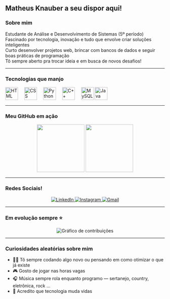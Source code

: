 ## Matheus Knauber a seu dispor aqui!

### Sobre mim

<p align="left">
 Estudante de Análise e Desenvolvimento de Sistemas (5º período)<br>
 Fascinado por tecnologia, inovação e tudo que envolve criar soluções inteligentes<br>
 Curto desenvolver projetos web, brincar com bancos de dados e seguir boas práticas de programação<br>
 Tô sempre aberto pra trocar ideia e em busca de novos desafios!
</p>

---

###  Tecnologias que manjo

<div align="left">
  <img src="https://cdn.jsdelivr.net/gh/devicons/devicon/icons/html5/html5-original.svg" height="40" alt="HTML" />
  <img width="12" />
  <img src="https://cdn.jsdelivr.net/gh/devicons/devicon/icons/css3/css3-original.svg" height="40" alt="CSS" />
  <img width="12" />
  <img src="https://cdn.jsdelivr.net/gh/devicons/devicon/icons/python/python-original.svg" height="40" alt="Python" />
  <img width="12" />
  <img src="https://cdn.jsdelivr.net/gh/devicons/devicon/icons/cplusplus/cplusplus-original.svg" height="40" alt="C++" />
  <img width="12" />
  <img src="https://cdn.jsdelivr.net/gh/devicons/devicon/icons/mysql/mysql-original.svg" height="40" alt="MySQL" />
  <img src="https://cdn.jsdelivr.net/gh/devicons/devicon/icons/java/java-original.svg" height="40" alt="Java logo" />
</div>

---


### Meu GitHub em ação

<div align="center">
  <img src="https://github-readme-stats-sigma-five.vercel.app/api?username=MatheusK-Work&show_icons=true&theme=gruvbox&locale=pt-br&count_private=true" height="150" />
  <img src="https://github-readme-stats-sigma-five.vercel.app/api/top-langs?username=MatheusK-Work&layout=compact&langs_count=6&theme=gruvbox&locale=pt-br" height="150" />
</div>


---

###  Redes Sociais!

<div align="center">
  <a href="https://www.linkedin.com/in/matheus-knauber-1807aa21a/" target="_blank">
    <img src="https://img.shields.io/badge/LinkedIn-0077B5?style=for-the-badge&logo=linkedin&logoColor=white" alt="LinkedIn" />
  </a>
  <a href="https://www.instagram.com/knauber_matheus/" target="_blank">
    <img src="https://img.shields.io/badge/Instagram-E4405F?style=for-the-badge&logo=instagram&logoColor=white" alt="Instagram" />
  </a>
  <a href="mailto:matheusknauber@gmail.com" target="_blank">
    <img src="https://img.shields.io/badge/Gmail-D14836?style=for-the-badge&logo=gmail&logoColor=white" alt="Gmail" />
  </a>
</div>

---

### Em evolução sempre ⭐

<div align="center">
  <img src="https://ssr-contributions-svg.vercel.app/_/MatheusK-Work?chart=3dbar&gap=0.6&scale=2&gradient=true&flatten=2&animation=wave&animation_duration=1&animation_delay=0.05&animation_amplitude=20&animation_frequency=0.5&animation_wave_center=10_0&format=svg&weeks=30&theme=green&dark=true" alt="Gráfico de contribuições" />
</div>

---

###  Curiosidades aleatórias sobre mim

- 👨‍💻 Tô sempre codando algo novo ou pensando em como otimizar o que já existe
- 🎮 Gosto de jogar nas horas vagas 
- 🎧 Música sempre rola enquanto programo — sertanejo, country, eletrônica, rock ...
- 🧠 Acredito que tecnologia muda vidas 


